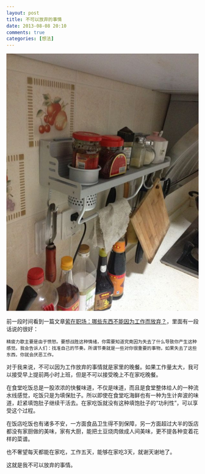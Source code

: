 ```yaml
---
layout: post
title: 不可以放弃的事情
date: 2013-08-08 20:10
comments: true
categories: [想法]
---
```


![](/files/2013/08/supper.jpg)

前一段时间看到一篇文章[萦在职场：哪些东西不能因为工作而放弃？](http://finance.qq.com/a/20130802/003566.htm)，里面有一段话说的很好：

    精疲力歇主要是由于愤怒。要想战胜这种情绪，你需要知道究竟因为失去了什么导致你产生这种感觉。我会告诉人们：找准自己的节奏。所谓节奏就是一些对你很重要的事物，如果失去了这些东西，你就会厌恶工作。

对于我来说，不可以因为工作放弃的事情就是家里的晚餐。如果工作量太大，我可以接受早上提前两小时上班，但是不可以接受晚上不在家吃晚餐。

在食堂吃饭总是一股浓浓的快餐味道，不仅是味道，而且是食堂整体给人的一种流水线感觉，吃饭只是为填保肚子。所以即使在食堂吃海鲜也有一种为生计奔波的味道，赶紧填饱肚子继续干活去。在家吃饭就没有这种填饱肚子的“功利性”，可以享受这个过程。

在饭店吃饭也有诸多不安，一方面食品卫生得不到保障，另一方面超过大半的饭店都没有家厨做的美味，家有大厨，能把土豆烧肉做成人间美味，更不提各种变着花样的菜谱。

也不奢望每天都能在家吃，工作五天，能够在家吃3天，就谢天谢地了。

这就是我不可以放弃的事情。

